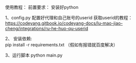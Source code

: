 使用教程：
前置要求： 安装好python

1、config.py 配置好代理和自己账号的userid 
  获取userid的教程： https://codeyang.gitbook.io/codeyang-docs/lu-mao-jiao-cheng/integrations/ru-he-huo-qu-userid

2、 安装依赖:  
  pip install -r requirements.txt （假如有报错就百度解决）

3、运行脚本
  python main.py
